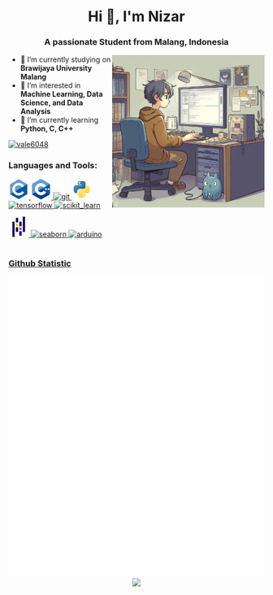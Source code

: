 <h1 align="center">Hi 👋, I'm Nizar</h1>
<h3 align="center">A passionate Student from Malang, Indonesia</h3>
<img align="right" alt="Coding" width="300" src="OIG.jpeg">

- 🔭 I’m currently studying on **Brawijaya University Malang**
- 👀 I’m interested in **Machine Learning, Data Science, and Data Analysis**
- 🌱 I’m currently learning **Python, C, C++**

<p align="left"> <a href="https://twitter.com/vale6048" target="blank"><img src="https://img.shields.io/twitter/follow/vale6048?logo=twitter&style=for-the-badge" alt="vale6048" /></a> </p>

</p>
<h3 align="left">Languages and Tools:</h3>
<p align="left"> <a href="https://www.cprogramming.com/" target="_blank" rel="noreferrer"> <img src="https://raw.githubusercontent.com/devicons/devicon/master/icons/c/c-original.svg" alt="c" width="40" height="40"/> </a> <a href="https://www.w3schools.com/cpp/" target="_blank" rel="noreferrer"> <img src="https://raw.githubusercontent.com/devicons/devicon/master/icons/cplusplus/cplusplus-original.svg" alt="cplusplus" width="40" height="40"/> </a> <a href="https://git-scm.com/" target="_blank" rel="noreferrer"> <img src="https://www.vectorlogo.zone/logos/git-scm/git-scm-icon.svg" alt="git" width="40" height="40"/> </a> <a href="https://www.python.org" target="_blank" rel="noreferrer"> <img src="https://raw.githubusercontent.com/devicons/devicon/master/icons/python/python-original.svg" alt="python" width="40" height="40"/> </a> <a href="https://www.tensorflow.org" target="_blank" rel="noreferrer"> <img src="https://www.vectorlogo.zone/logos/tensorflow/tensorflow-icon.svg" alt="tensorflow" width="40" height="40"/>  
</a> <a href="https://scikit-learn.org/" target="_blank" rel="noreferrer"> <img src="https://upload.wikimedia.org/wikipedia/commons/0/05/Scikit_learn_logo_small.svg" alt="scikit_learn" width="40" height="40"/>
</p>
<p align="left">
</a> <a href="https://pandas.pydata.org/" target="_blank" rel="noreferrer"> <img src="https://raw.githubusercontent.com/devicons/devicon/2ae2a900d2f041da66e950e4d48052658d850630/icons/pandas/pandas-original.svg" alt="pandas" width="40" height="40"/>  </a> <a href="https://seaborn.pydata.org/" target="_blank" rel="noreferrer"> <img src="https://seaborn.pydata.org/_images/logo-mark-lightbg.svg" alt="seaborn" width="40" height="40"/>
</a>
<a href="https://www.arduino.cc/" target="_blank" rel="noreferrer"> <img src="https://cdn.worldvectorlogo.com/logos/arduino-1.svg" alt="arduino" width="40" height="40"/> 
</p>

# 
### Github Statistic

<div align="center">
  <a href="https://github.com/Valerie6048">
    <img src="https://raw.githubusercontent.com/Valerie6048/github-stats/master/generated/overview.svg#gh-dark-mode-only"/>
    <img src="https://raw.githubusercontent.com/Valerie6048/github-stats/master/generated/languages.svg#gh-dark-mode-only" />  
</div>

<div align="center">
  <a href="https://github.com/Valerie6048">
    <img height="200em" src="https://github-readme-stats.vercel.app/api?username=Valerie6048&show_icons=true&theme=tokyonight"/>  




<!---

<div align="center">
  <a href="https://git.io/streak-stats">
  <img src="https://github-readme-streak-stats.herokuapp.com?user=Valerie6048&theme=nordfox&hide_border=true&mode=weekly&card_width=700&type=png" alt="GitHub Streak" /></a>
</div>

<p align="left"> <img src="https://komarev.com/ghpvc/?username=Valerie6048&label=Profile%20views&color=0e75b6&style=flat" alt="Valerie6048" /> </p>

<div align="center">
  <a href="https://git.io/streak-stats"><img src="https://github-readme-streak-stats.herokuapp.com?user=Valerie6048&theme=dark&mode=weekly" alt="GitHub Streak" /></a>
</div>

Valerie6048/NiinYa is a ✨ special ✨ repository because its `README.md` (this file) appears on your GitHub profile.
You can click the Preview link to take a look at your changes.

<p align="left">
<a href="https://github.com/Valerie6048">
  <img height="180em" src="https://github-readme-stats-eight-theta.vercel.app/api?username=Valerie6048&show_icons=true&theme=algolia&include_all_commits=true&count_private=true"/>
  <img height="180em" src="https://github-readme-stats-eight-theta.vercel.app/api/top-langs/?username=Valerie6048&layout=compact&langs_count=8&theme=algolia"/>
</a>
</p>

![](https://raw.githubusercontent.com/Valerie6048/github-stats/master/generated/overview.svg#gh-dark-mode-only)
![](https://raw.githubusercontent.com/Valerie6048/github-stats/master/generated/overview.svg#gh-light-mode-only)

![](https://raw.githubusercontent.com/Valerie6048/github-stats/master/generated/languages.svg#gh-dark-mode-only)
![](https://raw.githubusercontent.com/Valerie6048/github-stats/master/generated/languages.svg#gh-light-mode-only)

<p align="left">
<a href="https://github.com/Valerie6048">
  <img height="180em" src="https://github-readme-stats-eight-theta.vercel.app/api?username=Valerie6048&show_icons=true&theme=algolia&include_all_commits=true&count_private=true"/>
  <img height="180em" src="https://github-readme-stats-eight-theta.vercel.app/api/top-langs/?username=Valerie6048&layout=compact&langs_count=8&theme=algolia"/>
</a>
</p>

</a> <a href="https://mariadb.org/" target="_blank" rel="noreferrer"> <img src="https://www.vectorlogo.zone/logos/mariadb/mariadb-icon.svg" alt="mariadb" width="40" height="40"/>
</a> <a href="https://www.mongodb.com/" target="_blank" rel="noreferrer"> <img src="https://raw.githubusercontent.com/devicons/devicon/master/icons/mongodb/mongodb-original-wordmark.svg" alt="mongodb" width="40" height="40"/> </a> <a href="https://www.mysql.com/" target="_blank" rel="noreferrer"> <img src="https://raw.githubusercontent.com/devicons/devicon/master/icons/mysql/mysql-original-wordmark.svg" alt="mysql" width="40" height="40"/> 



--->
